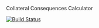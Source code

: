 Collateral Consequences Calculator

[![Build Status](https://travis-ci.org/ccnmtl/ccdb.png)](https://travis-ci.org/ccnmtl/ccdb)


